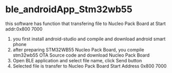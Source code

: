 # ble_androidApp_Stm32wb55

this software has function that transfering file to Nucleo Pack Board at Start addr:0x800 7000

1. you first install android-studio and compile and download android smart phone
2. after preparing STM32WB55 Nucleo Pack Board, you compile stm32wb55 OTA Source code and download Nucleo Pack Board
3. Open BLE application and select file name, click Send button
4. Selected file is transfer to Nucleo Pack Board Start Address 0x800 7000 
